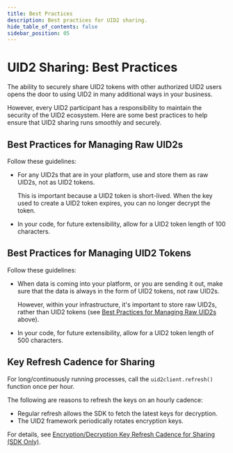```yaml
---
title: Best Practices
description: Best practices for UID2 sharing.
hide_table_of_contents: false
sidebar_position: 05
---
```


# UID2 Sharing: Best Practices

<!-- It includes the following:

- [Best Practices for Managing Raw UID2s](#best-practices-for-managing-raw-uid2s)
- [Best Practices for Managing UID2 Tokens](#best-practices-for-managing-uid2-bid-stream-tokens-or-sharing-tokens)
- [Key Refresh Cadence for Sharing](#key-refresh-cadence-for-sharing) -->

The ability to securely share UID2 tokens with other authorized UID2 users opens the door to using UID2 in many additional ways in your business.

However, every UID2 participant has a responsibility to maintain the security of the UID2 ecosystem. Here are some best practices to help ensure that UID2 sharing runs smoothly and securely.

## Best Practices for Managing Raw UID2s

Follow these guidelines:
- For any UID2s that are in your platform, use and store them as raw UID2s, not as UID2 tokens.

  This is important because a UID2 token is short-lived. When the key used to create a UID2 token expires, you can no longer decrypt the token.
- In your code, for future extensibility, allow for a UID2 token length of 100 characters.

## Best Practices for Managing UID2 Tokens

Follow these guidelines:

- When data is coming into your platform, or you are sending it out, make sure that the data is always in the form of UID2 tokens, not raw UID2s.

  However, within your infrastructure, it's important to store raw UID2s, rather than UID2 tokens (see [Best Practices for Managing Raw UID2s](#best-practices-for-managing-raw-uid2s) above). 

- In your code, for future extensibility, allow for a UID2 token length of 500 characters.

## Key Refresh Cadence for Sharing

For long/continuously running processes, call the `uid2client.refresh()` function once per hour. 

The following are reasons to refresh the keys on an hourly cadence:

- Regular refresh allows the SDK to fetch the latest keys for decryption.
- The UID2 framework periodically rotates encryption keys.

For details, see [Encryption/Decryption Key Refresh Cadence for Sharing (SDK Only)](sharing-implementing.md#encryptiondecryption-key-refresh-cadence-for-sharing-sdk-only).

<!-- eng_jp -->
